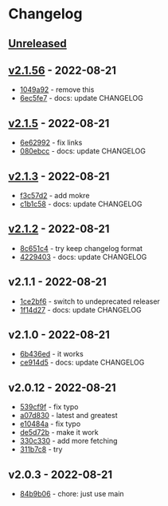 # Changelog

## [Unreleased](https://github.com/org/repo/compare/v2.1.56...main)

## [v2.1.56](https://github.com/org/repo/compare/v2.1.5...v2.1.56) - 2022-08-21

- [1049a92](http://github.com/tam5/github-workflows-test/commit/1049a92bec70326c70d5f33d0d38d647a3bbb5ec) - remove this
- [6ec5fe7](http://github.com/tam5/github-workflows-test/commit/6ec5fe76fa33b75e1b47833c35da454574e76ee9) - docs: update CHANGELOG

## [v2.1.5](https://github.com/org/repo/compare/v2.1.3...v2.1.5) - 2022-08-21

- [6e62992](http://github.com/tam5/github-workflows-test/commit/6e62992938dcc30cb2e706a14db93def0c192d44) - fix links
- [080ebcc](http://github.com/tam5/github-workflows-test/commit/080ebcc9e0f3e52db8ff2442e0db1892eb978499) - docs: update CHANGELOG

## [v2.1.3](https://github.com/org/repo/compare/v2.1.2...v2.1.3) - 2022-08-21

- [f3c57d2](http://github.com/tam5/github-workflows-test/commit/f3c57d2e3ab1c4b9c6f7e0db7cb0782778de14cd) - add mokre
- [c1b1c58](http://github.com/tam5/github-workflows-test/commit/c1b1c5810cc99958930ea66e9be5ed621e33481b) - docs: update CHANGELOG

## [v2.1.2](https://github.com/org/repo/compare/v2.1.1...v2.1.2) - 2022-08-21

- [8c651c4](http://github.com/tam5/github-workflows-test/commit/8c651c4a93e500cbf84a494b3851ad9c0d50de53) - try keep changelog format
- [4229403](http://github.com/tam5/github-workflows-test/commit/4229403224b20ae8c0c64915a7b566d490a0f165) - docs: update CHANGELOG

## v2.1.1 - 2022-08-21

- [1ce2bf6](http://github.com/tam5/github-workflows-test/commit/1ce2bf6ede76fb768edb368cb9de70c4596dbec6) - switch to undeprecated releaser
- [1f14d27](http://github.com/tam5/github-workflows-test/commit/1f14d27854cd31ae16e4034db47cc941260e2fcd) - docs: update CHANGELOG

## v2.1.0 - 2022-08-21

- [6b436ed](http://github.com/tam5/github-workflows-test/commit/6b436ed7be24d58e73312448f608ff97e8170d24) - it works
- [ce914d5](http://github.com/tam5/github-workflows-test/commit/ce914d549e85d4481f7243c3b2f1f70f12516ba3) - docs: update CHANGELOG

## v2.0.12 - 2022-08-21

- [539cf9f](http://github.com/tam5/github-workflows-test/commit/539cf9f9c8efdbcf0ca0b9cb04489f7e421ddfd1) - fix typo
- [a07d830](http://github.com/tam5/github-workflows-test/commit/a07d8302a0a1f6d008c846ab552fe01c4a24c89e) - latest and greatest
- [e10484a](http://github.com/tam5/github-workflows-test/commit/e10484a3b1543cfe41ca5e4e24d31b18a259ffb8) - fix typo
- [de5d72b](http://github.com/tam5/github-workflows-test/commit/de5d72b9b0cb8c16e2bde2613dab98c0f71ca534) - make it work
- [330c330](http://github.com/tam5/github-workflows-test/commit/330c330bc12281bc12f636d04563fc13d6da66c0) - add more fetching
- [311b7c8](http://github.com/tam5/github-workflows-test/commit/311b7c81ea915e8341786fe6dffaec08aa982f94) - try

## v2.0.3 - 2022-08-21

- [84b9b06](http://github.com/tam5/github-workflows-test/commit/84b9b060b00b3526de3678f137f9f7376acbc7c9) - chore: just use main

